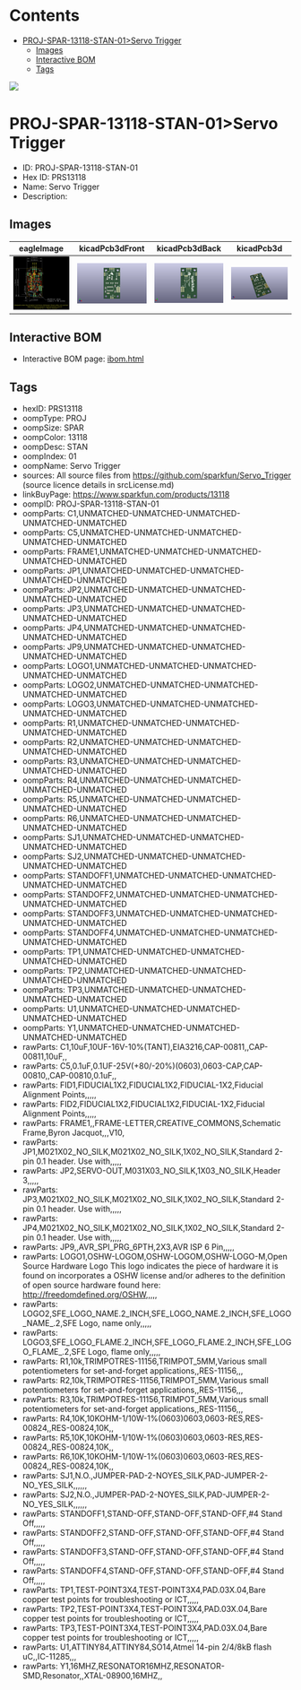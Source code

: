 



Contents
========

* [PROJ-SPAR-13118-STAN-01>Servo Trigger](#proj-spar-13118-stan-01servo-trigger)
	* [Images](#images)
	* [Interactive BOM](#interactive-bom)
	* [Tags](#tags)
  
![][im]
# PROJ-SPAR-13118-STAN-01>Servo Trigger

- ID: PROJ-SPAR-13118-STAN-01
- Hex ID: PRS13118
- Name: Servo Trigger
- Description: 

## Images
  
  

|eagleImage|kicadPcb3dFront|kicadPcb3dBack|kicadPcb3d|
| :---: | :---: | :---: | :---: |
|[![eagleImage](eagleImage_140.png)](eagleImage_.png)|[![kicadPcb3dFront](kicadPcb3dFront_140.png)](kicadPcb3dFront_.png)|[![kicadPcb3dBack](kicadPcb3dBack_140.png)](kicadPcb3dBack_.png)|[![kicadPcb3d](kicadPcb3d_140.png)](kicadPcb3d_.png)|

## Interactive BOM

- Interactive BOM page: [ibom.html](kicad/bom/ibom.html)

## Tags

- hexID: PRS13118
- oompType: PROJ
- oompSize: SPAR
- oompColor: 13118
- oompDesc: STAN
- oompIndex: 01
- oompName: Servo Trigger
- sources: All source files from https://github.com/sparkfun/Servo_Trigger (source licence details in srcLicense.md)
- linkBuyPage: https://www.sparkfun.com/products/13118
- oompID: PROJ-SPAR-13118-STAN-01
- oompParts: C1,UNMATCHED-UNMATCHED-UNMATCHED-UNMATCHED-UNMATCHED
- oompParts: C5,UNMATCHED-UNMATCHED-UNMATCHED-UNMATCHED-UNMATCHED
- oompParts: FRAME1,UNMATCHED-UNMATCHED-UNMATCHED-UNMATCHED-UNMATCHED
- oompParts: JP1,UNMATCHED-UNMATCHED-UNMATCHED-UNMATCHED-UNMATCHED
- oompParts: JP2,UNMATCHED-UNMATCHED-UNMATCHED-UNMATCHED-UNMATCHED
- oompParts: JP3,UNMATCHED-UNMATCHED-UNMATCHED-UNMATCHED-UNMATCHED
- oompParts: JP4,UNMATCHED-UNMATCHED-UNMATCHED-UNMATCHED-UNMATCHED
- oompParts: JP9,UNMATCHED-UNMATCHED-UNMATCHED-UNMATCHED-UNMATCHED
- oompParts: LOGO1,UNMATCHED-UNMATCHED-UNMATCHED-UNMATCHED-UNMATCHED
- oompParts: LOGO2,UNMATCHED-UNMATCHED-UNMATCHED-UNMATCHED-UNMATCHED
- oompParts: LOGO3,UNMATCHED-UNMATCHED-UNMATCHED-UNMATCHED-UNMATCHED
- oompParts: R1,UNMATCHED-UNMATCHED-UNMATCHED-UNMATCHED-UNMATCHED
- oompParts: R2,UNMATCHED-UNMATCHED-UNMATCHED-UNMATCHED-UNMATCHED
- oompParts: R3,UNMATCHED-UNMATCHED-UNMATCHED-UNMATCHED-UNMATCHED
- oompParts: R4,UNMATCHED-UNMATCHED-UNMATCHED-UNMATCHED-UNMATCHED
- oompParts: R5,UNMATCHED-UNMATCHED-UNMATCHED-UNMATCHED-UNMATCHED
- oompParts: R6,UNMATCHED-UNMATCHED-UNMATCHED-UNMATCHED-UNMATCHED
- oompParts: SJ1,UNMATCHED-UNMATCHED-UNMATCHED-UNMATCHED-UNMATCHED
- oompParts: SJ2,UNMATCHED-UNMATCHED-UNMATCHED-UNMATCHED-UNMATCHED
- oompParts: STANDOFF1,UNMATCHED-UNMATCHED-UNMATCHED-UNMATCHED-UNMATCHED
- oompParts: STANDOFF2,UNMATCHED-UNMATCHED-UNMATCHED-UNMATCHED-UNMATCHED
- oompParts: STANDOFF3,UNMATCHED-UNMATCHED-UNMATCHED-UNMATCHED-UNMATCHED
- oompParts: STANDOFF4,UNMATCHED-UNMATCHED-UNMATCHED-UNMATCHED-UNMATCHED
- oompParts: TP1,UNMATCHED-UNMATCHED-UNMATCHED-UNMATCHED-UNMATCHED
- oompParts: TP2,UNMATCHED-UNMATCHED-UNMATCHED-UNMATCHED-UNMATCHED
- oompParts: TP3,UNMATCHED-UNMATCHED-UNMATCHED-UNMATCHED-UNMATCHED
- oompParts: U1,UNMATCHED-UNMATCHED-UNMATCHED-UNMATCHED-UNMATCHED
- oompParts: Y1,UNMATCHED-UNMATCHED-UNMATCHED-UNMATCHED-UNMATCHED
- rawParts: C1,10uF,10UF-16V-10%(TANT),EIA3216,CAP-00811,,CAP-00811,10uF,,
- rawParts: C5,0.1uF,0.1UF-25V(+80/-20%)(0603),0603-CAP,CAP-00810,,CAP-00810,0.1uF,,
- rawParts: FID1,FIDUCIAL1X2,FIDUCIAL1X2,FIDUCIAL-1X2,Fiducial Alignment Points,,,,,
- rawParts: FID2,FIDUCIAL1X2,FIDUCIAL1X2,FIDUCIAL-1X2,Fiducial Alignment Points,,,,,
- rawParts: FRAME1,,FRAME-LETTER,CREATIVE_COMMONS,Schematic Frame,Byron Jacquot,,,V10,
- rawParts: JP1,M021X02_NO_SILK,M021X02_NO_SILK,1X02_NO_SILK,Standard 2-pin 0.1 header. Use with,,,,,
- rawParts: JP2,SERVO-OUT,M031X03_NO_SILK,1X03_NO_SILK,Header 3,,,,,
- rawParts: JP3,M021X02_NO_SILK,M021X02_NO_SILK,1X02_NO_SILK,Standard 2-pin 0.1 header. Use with,,,,,
- rawParts: JP4,M021X02_NO_SILK,M021X02_NO_SILK,1X02_NO_SILK,Standard 2-pin 0.1 header. Use with,,,,,
- rawParts: JP9,,AVR_SPI_PRG_6PTH,2X3,AVR ISP 6 Pin,,,,,
- rawParts: LOGO1,OSHW-LOGOM,OSHW-LOGOM,OSHW-LOGO-M,Open Source Hardware Logo This logo indicates the piece of hardware it is found on incorporates a OSHW license and/or adheres to the definition of open source hardware found here: http://freedomdefined.org/OSHW,,,,,
- rawParts: LOGO2,SFE_LOGO_NAME.2_INCH,SFE_LOGO_NAME.2_INCH,SFE_LOGO_NAME_.2,SFE Logo, name only,,,,,
- rawParts: LOGO3,SFE_LOGO_FLAME.2_INCH,SFE_LOGO_FLAME.2_INCH,SFE_LOGO_FLAME_.2,SFE Logo, flame only,,,,,
- rawParts: R1,10k,TRIMPOTRES-11156,TRIMPOT_5MM,Various small potentiometers for set-and-forget applications,,RES-11156,,,
- rawParts: R2,10k,TRIMPOTRES-11156,TRIMPOT_5MM,Various small potentiometers for set-and-forget applications,,RES-11156,,,
- rawParts: R3,10k,TRIMPOTRES-11156,TRIMPOT_5MM,Various small potentiometers for set-and-forget applications,,RES-11156,,,
- rawParts: R4,10K,10KOHM-1/10W-1%(0603)0603,0603-RES,RES-00824,,RES-00824,10K,,
- rawParts: R5,10K,10KOHM-1/10W-1%(0603)0603,0603-RES,RES-00824,,RES-00824,10K,,
- rawParts: R6,10K,10KOHM-1/10W-1%(0603)0603,0603-RES,RES-00824,,RES-00824,10K,,
- rawParts: SJ1,N.O.,JUMPER-PAD-2-NOYES_SILK,PAD-JUMPER-2-NO_YES_SILK,,,,,,
- rawParts: SJ2,N.O.,JUMPER-PAD-2-NOYES_SILK,PAD-JUMPER-2-NO_YES_SILK,,,,,,
- rawParts: STANDOFF1,STAND-OFF,STAND-OFF,STAND-OFF,#4 Stand Off,,,,,
- rawParts: STANDOFF2,STAND-OFF,STAND-OFF,STAND-OFF,#4 Stand Off,,,,,
- rawParts: STANDOFF3,STAND-OFF,STAND-OFF,STAND-OFF,#4 Stand Off,,,,,
- rawParts: STANDOFF4,STAND-OFF,STAND-OFF,STAND-OFF,#4 Stand Off,,,,,
- rawParts: TP1,TEST-POINT3X4,TEST-POINT3X4,PAD.03X.04,Bare copper test points for troubleshooting or ICT,,,,,
- rawParts: TP2,TEST-POINT3X4,TEST-POINT3X4,PAD.03X.04,Bare copper test points for troubleshooting or ICT,,,,,
- rawParts: TP3,TEST-POINT3X4,TEST-POINT3X4,PAD.03X.04,Bare copper test points for troubleshooting or ICT,,,,,
- rawParts: U1,ATTINY84,ATTINY84,SO14,Atmel 14-pin 2/4/8kB flash uC,,IC-11285,,,
- rawParts: Y1,16MHZ,RESONATOR16MHZ,RESONATOR-SMD,Resonator,,XTAL-08900,16MHZ,,



[im]: kicadPcb3d_450.png
